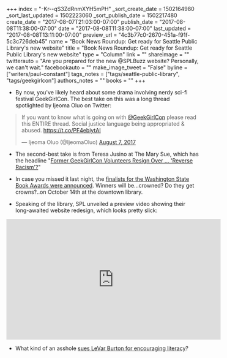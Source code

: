+++
index = "-Kr--qS3ZdRnmXYH5mPH"
_sort_create_date = 1502164980
_sort_last_updated = 1502223060
_sort_publish_date = 1502217480
create_date = "2017-08-07T21:03:00-07:00"
publish_date = "2017-08-08T11:38:00-07:00"
date = "2017-08-08T11:38:00-07:00"
last_updated = "2017-08-08T13:11:00-07:00"
preview_url = "4c3b77c0-2670-451a-f91f-5c3c726deb45"
name = "Book News Roundup: Get ready for Seattle Public Library's new website"
title = "Book News Roundup: Get ready for Seattle Public Library's new website"
type = "Column"
link = ""
shareimage = ""
twitterauto = "Are you prepared for the new @SPLBuzz website? Personally, we can't wait."
facebookauto = ""
make_image_tweet = "False"
byline = ["writers/paul-constant"]
tags_notes = ["tags/seattle-public-library", "tags/geekgirlcon"]
authors_notes = ""
books = ""
+++
* By now, you've likely heard about some drama involving nerdy sci-fi festival GeekGirlCon. The best take on this was a long thread spotlighted by Ijeoma Oluo on Twitter:

<blockquote class="twitter-tweet" data-lang="en"><p lang="en" dir="ltr">If you want to know what is going on with <a href="https://twitter.com/GeekGirlCon">@GeekGirlCon</a> please read this ENTIRE thread. Social justice language being appropriated &amp; abused. <a href="https://t.co/PF4ebiytAI">https://t.co/PF4ebiytAI</a></p>&mdash; Ijeoma Oluo (@IjeomaOluo) <a href="https://twitter.com/IjeomaOluo/status/894644918206865408">August 7, 2017</a></blockquote>

* The second-best take is from Teresa Jusino at The Mary Sue, which has the headline "[Former GeekGirlCon Volunteers Resign Over … 'Reverse Racism'?](https://www.themarysue.com/geekgirlcon-and-supposed-reverse-racism/)"

* In case you missed it last night, the [finalists for the Washington State Book Awards were announced](http://www.seattlereviewofbooks.com/notes/2017/08/08/2017-washington-state-book-awards-finalists-announced/). Winners will be...crowned? Do they get crowns?..on October 14th at the downtown library.

* Speaking of the library, SPL unveiled a preview video showing their long-awaited website redesign, which looks pretty slick:

<iframe width="560" height="315" src="https://www.youtube.com/embed/NFTsiLWwlUI?rel=0" frameborder="0" allowfullscreen></iframe>

* What kind of an asshole [sues LeVar Burton for encouraging literacy](http://www.vulture.com/2017/08/levar-burton-sued-for-using-his-reading-rainbow-catchphrase.html)?
